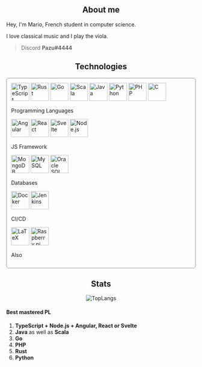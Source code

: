 <h2 align="center">About me</h2>

Hey, I'm Mario, French student in computer science.

I love classical music and I play the viola.

> Discord **Pazu#4444**

<h2 align="center">Technologies</h2>

<div style="padding: 12px; border: 1px solid #888; border-radius: 6px; margin-bottom: 12px;">

<img width="48px" title="TypeScript" src="https://cdn.jsdelivr.net/gh/devicons/devicon/icons/typescript/typescript-original.svg" />
<img width="48px" title="Rust" src="https://cdn.jsdelivr.net/gh/devicons/devicon/icons/rust/rust-plain.svg" />
<img width="48px" title="Go" src="https://cdn.jsdelivr.net/gh/devicons/devicon/icons/go/go-original-wordmark.svg" />
<img width="48px" title="Scala" src="https://cdn.jsdelivr.net/gh/devicons/devicon/icons/scala/scala-original.svg" />
<img width="48px" title="Java" src="https://cdn.jsdelivr.net/gh/devicons/devicon/icons/java/java-original-wordmark.svg" />
<img width="48px" title="Python" src="https://cdn.jsdelivr.net/gh/devicons/devicon/icons/python/python-original.svg" />
<img width="48px" title="PHP" src="https://cdn.jsdelivr.net/gh/devicons/devicon/icons/php/php-original.svg" />
<img width="48px" title="C" src="https://cdn.jsdelivr.net/gh/devicons/devicon/icons/c/c-original.svg" />

Programming Languages

<img width="48px" title="Angular" src="https://cdn.jsdelivr.net/gh/devicons/devicon/icons/angularjs/angularjs-original.svg" />
<img width="48px" title="React" src="https://cdn.jsdelivr.net/gh/devicons/devicon/icons/react/react-original.svg" />
<img width="48px" title="Svelte" src="https://cdn.jsdelivr.net/gh/devicons/devicon/icons/svelte/svelte-original.svg" />
<img width="48px" title="Node.js" src="https://cdn.jsdelivr.net/gh/devicons/devicon/icons/nodejs/nodejs-original.svg" />

JS Framework

<img width="48px" title="MongoDB" src="https://cdn.jsdelivr.net/gh/devicons/devicon/icons/mongodb/mongodb-original-wordmark.svg" />
<img width="48px" title="MySQL" src="https://cdn.jsdelivr.net/gh/devicons/devicon/icons/mysql/mysql-original-wordmark.svg" />
<img width="48px" title="Oracle SQL" src="https://cdn.jsdelivr.net/gh/devicons/devicon/icons/oracle/oracle-original.svg" />

Databases

<img width="48px" title="Docker" src="https://cdn.jsdelivr.net/gh/devicons/devicon/icons/docker/docker-original.svg" />
<img width="48px" title="Jenkins" src="https://cdn.jsdelivr.net/gh/devicons/devicon/icons/jenkins/jenkins-original.svg" />

CI/CD

<img width="48px" title="LaTeX" src="https://cdn.jsdelivr.net/gh/devicons/devicon/icons/latex/latex-original.svg" />
<img width="48px" title="Raspberry pi" src="https://cdn.jsdelivr.net/gh/devicons/devicon/icons/raspberrypi/raspberrypi-original.svg" />

Also

</div>

<h2 align="center">Stats</h2>

<div align="center">

  ![TopLangs](https://github-readme-stats.vercel.app/api/top-langs/?username=MarioVieilledent&layout=compact&langs_count=10&theme=github_dark&hide=less,html,css,scss,batchfile,procfile)

  <!-- ![GitHubStats](https://github-readme-stats.vercel.app/api?username=MarioVieilledent&show_icons=true&theme=github_dark&include_all_commits=true) -->
  
</div>

#### Best mastered PL

1) **TypeScript + Node.js + Angular, React or Svelte**
2) **Java** as well as **Scala**
3) **Go**
4) **PHP**
5) **Rust**
6) **Python**
